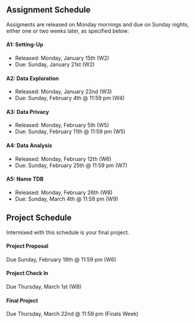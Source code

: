 ## Assignment Schedule

Assigments are released on Monday mornings and due on Sunday nights, either one or two weeks later, as specified below:

#### A1: Setting-Up
- Released: Monday, January 15th (W2)
- Due: Sunday, January 21st (W2)

#### A2: Data Exploration
- Released: Monday, January 22nd (W3)
- Due: Sunday, February 4th @ 11:59 pm (W4)

#### A3: Data Privacy
- Released: Monday, February 5th (W5)
- Due: Sunday, February 11th @ 11:59 pm (W5)

#### A4: Data Analysis
- Released: Monday, February 12th (W6)
- Due: Sunday, February 25th @ 11:59 pm (W7)

#### A5: Name TDB
- Released: Monday, February 26th (W8) 
- Due: Sunday, March 4th @ 11:59 pm (W9)

## Project Schedule

Intermixed with this schedule is your final project.

#### Project Proposal
Due Sunday, February 18th @ 11:59 pm (W6)

#### Project Check In
Due Thursday, March 1st (W8)

#### Final Project
Due Thursday, March 22nd @ 11:59 pm (Finals Week)

